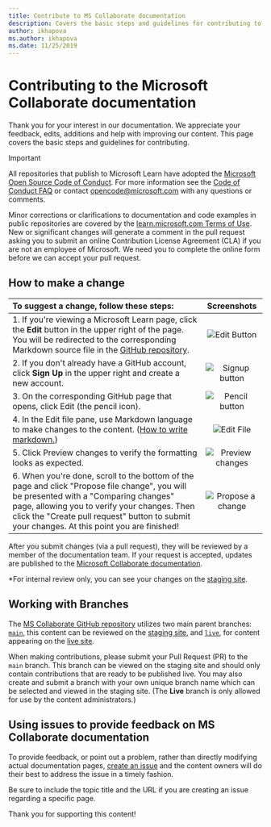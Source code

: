 ```yaml
---
title: Contribute to MS Collaborate documentation
description: Covers the basic steps and guidelines for contributing to the documentation. 
author: ikhapova
ms.author: ikhapova
ms.date: 11/25/2019
---
```


# Contributing to the Microsoft Collaborate documentation

Thank you for your interest in our documentation. We appreciate your feedback, edits, additions and help with improving our content. This page covers the basic steps and guidelines for contributing.

> [!IMPORTANT]
> All repositories that publish to Microsoft Learn have adopted the [Microsoft Open Source Code of Conduct](https://opensource.microsoft.com/codeofconduct/). For more information see the [Code of Conduct FAQ](https://opensource.microsoft.com/codeofconduct/faq/) or contact [opencode@microsoft.com](mailto:opencode@microsoft.com) with any questions or comments.<br>
>
> Minor corrections or clarifications to documentation and code examples in public repositories are covered by the [learn.microsoft.com Terms of Use](/legal/termsofuse). New or significant changes will generate a comment in the pull request asking you to submit an online Contribution License Agreement (CLA) if you are not an employee of Microsoft. We need you to complete the online form before we can accept your pull request.

## How to make a change

| To suggest a change, follow these steps: | Screenshots |
| :------------------- | :--------: |
| 1. If you're viewing a Microsoft Learn page, click the **Edit** button in the upper right of the page.  You will be redirected to the corresponding Markdown source file in the [GitHub repository](https://github.com/MicrosoftDocs/MicrosoftCollaboratePortal). | ![Edit Button](images/edit_button.jpg) |
| 2. If you don't already have a GitHub account, click **Sign Up** in the upper right and create a new account. | ![Signup button](images/signup-for-github-button.PNG)|
| 3. On the corresponding GitHub page that opens, click Edit (the pencil icon). | ![Pencil button](images/pencil_button.jpg)|
| 4. In the Edit file pane, use Markdown language to make changes to the content. ([How to write markdown.](https://help.github.com/articles/basic-writing-and-formatting-syntax/))| ![Edit File](images/edit-in-github.png)|
| 5. Click Preview changes to verify the formatting looks as expected. | ![Preview changes](images/edit-in-github.png)|
| 6. When you're done, scroll to the bottom of the page and click "Propose file change", you will be presented with a "Comparing changes" page, allowing you to verify your changes. Then click the "Create pull request" button to submit your changes. At this point you are finished! | ![Propose a change](images/propose.jpg)|

After you submit changes (via a pull request), they will be reviewed by a member of the documentation team. If your request is accepted, updates are published to the [Microsoft Collaborate documentation](https://learn.microsoft.com/collaborate).

*For internal review only, you can see your changes on the [staging site](https://review.learn.microsoft.com/collaborate/?branch=main).

## Working with Branches

The [MS Collaborate GitHub repository](https://github.com/MicrosoftDocs/MicrosoftCollaboratePortal) utilizes two main parent branches: [`main`](https://github.com/MicrosoftDocs/MicrosoftCollaboratePortal/tree/main), this content can be reviewed on the [staging site](https://review.learn.microsoft.com/collaborate), and [`live`](https://github.com/MicrosoftDocs/MicrosoftCollaboratePortal/tree/live), for content appearing on the [live site](/collaborate).

When making contributions, please submit your Pull Request (PR) to the `main` branch. This branch can be viewed on the staging site and should only contain contributions that are ready to be published live. You may also create and submit a branch with your own unique branch name which can be selected and viewed in the staging site. (The **Live** branch is only allowed for use by the content administrators.)

## Using issues to provide feedback on MS Collaborate documentation

To provide feedback, or point out a problem, rather than directly modifying actual documentation pages, [create an issue](https://github.com/MicrosoftDocs/MicrosoftCollaboratePortal/issues) and the content owners will do their best to address the issue in a timely fashion.

Be sure to include the topic title and the URL if you are creating an issue regarding a specific page.

Thank you for supporting this content!
